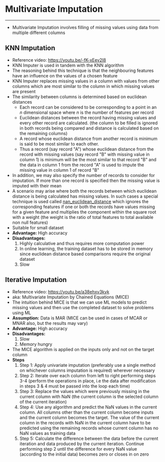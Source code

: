 # Multivariate Imputation
---
- Multivariate Imputation involves filling of missing values using data from multiple different columns
## KNN Imputation
- Reference video: https://youtu.be/-fK-xEev2I8
- KNN Imputer is used in tandem with the KNN algorithm
- The reasoning behind this technique is that the neighbouring features have an influence on the values of a chosen feature
- KNN Imputer replaces missing values in a column with values from other columns which are most similar to the column in which missing values are present
- The similarity between columns is determined based on euclidean distances
	- Each record can be considered to be corresponding to a point in an $n$ dimensional space where $n$ is the number of features per record
	- Euclidean distances between the record having missing values and every other record are calculated. (the column to be filled is ignored in both records being compared and distance is calculated based on the remaining columns)
	- A record whose euclidean distance from another record is minimum is said to be most similar to each other. 
	- Thus a record (say record "A") whose euclidean distance from the record with missing values (say record "B" with missing value in column 1) is minimum will be the most similar to that record "B" and the data in column 1 from the record "A" is used to impute the missing value in column 1 of record "B"
- In addition, we may also specify the number of records to consider for imputation. If more than one record is specified then the missing value is imputed with their mean
- A scenario may arise where both the records between which euclidean distance is being calculated has missing values. In such cases a special technique is used called [nan_euclidean_distance](https://scikit-learn.org/stable/modules/generated/sklearn.metrics.pairwise.nan_euclidean_distances.html) which ignores the corresponding features if one or both the records have values missing for a given feature and multiplies the component within the square root with a weight (the weight is the ratio of total features to total available non null features)
- Suitable for small dataset
- **Advantage:** High accuracy
- **Disadvantages:**
	1. Highly calculative and thus requires more computation power
	2. In online learning, the training dataset has to be stored in memory since euclidean distance based comparisons require the original dataset
	3. Slow
## Iterative Imputation
- Reference video: https://youtu.be/a38ehxv3kyk
- aka: Multivariate Imputation by Chained Equations (MICE)
- The intuition behind MICE is that we can use ML models to predict missing values and then use the completed dataset to solve problems using ML
- **Assumption:** Data is MAR (MICE can be used in cases of MCAR or MNAR also, but the results may vary)
- **Advantage:** High accuracy
- **Disadvantages:** 
	1. Slow
	2. Memory hungry
- The MICE algorithm is applied on the inputs only and not on the target column
- **Steps**
	1. Step 1: Apply univariate imputation (preferably use a single method on whichever columns imputation is required) wherever necessary
	2. Step 2: Iterate over each column from left to right performing steps 3-4 (perform the operations in place, i.e the data after modification in steps 3 & 4 must be passed into the loop each time)
	3. Step 3: Replace the values which were previously missing in the current column with NaN (the current column is the selected column of the current iteration)
	4. Step 4: Use any algorithm and predict the NaN values in the current column. All columns other than the current column become inputs and the current column becomes the target. The value of the current column in the records with NaN in the current column have to be predicted using the remaining records whose current column has no NaN values as training data
	5. Step 5: Calculate the difference between the data before the current iteration and data produced by the current iteration. Continue performing step 2 until the difference for every NaN value (according to the initial data) becomes zero or closes in on zero